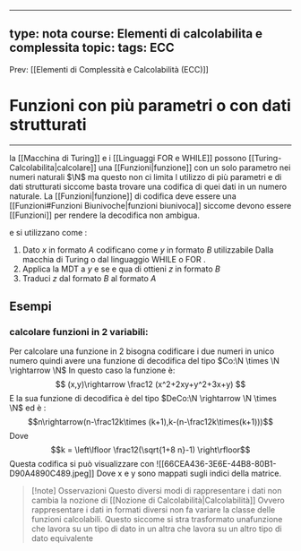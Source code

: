
---
type: nota
course: Elementi di calcolabilita e complessita
topic: 
tags: ECC
---

Prev: [[Elementi di Complessità e Calcolabilità (ECC)]]

# Funzioni con più parametri o con dati strutturati
---
la [[Macchina di Turing]] e i [[Linguaggi FOR e WHILE]] possono [[Turing-Calcolabilita|calcolare]] una [[Funzioni|funzione]] con un solo parametro nei numeri naturali $\N$ ma questo non ci limita l utilizzo di più parametri e di dati strutturati siccome basta trovare una codifica di quei dati in un numero naturale.
La [[Funzioni|funzione]] di codifica deve essere una  [[Funzioni#Funzioni Biunivoche|funzioni biunivoca]] siccome devono essere [[Funzioni]] per rendere la decodifica non ambigua.

e si utilizzano come :
1. Dato $x$ in formato $A$ codificano come $y$ in formato $B$ utilizzabile Dalla macchia di Turing o dal linguaggio WHILE o FOR .
2. Applica la MDT a $y$ e se e qua di ottieni $z$ in formato $B$
3. Traduci $z$ dal formato $B$ al formato $A$

## Esempi
### calcolare funzioni in 2 variabili:
Per calcolare una funzione in 2 bisogna codificare i due numeri in unico numero quindi avere una funzione di decodifica del tipo $Co:\N \times \N \rightarrow \N$ 
In questo caso la funzione è:
$$ (x,y)\rightarrow \frac12 (x^2+2xy+y^2+3x+y) $$
E la sua funzione di decodifica è del tipo $DeCo:\N \rightarrow \N \times \N$  ed è :
$$n\rightarrow(n-\frac12k\times (k+1),k-(n-\frac12k\times(k+1)))$$
Dove 
$$k = \left\lfloor \frac12(\sqrt{1+8 n}-1) \right\rfloor$$
Questa codifica si può visualizzare con 
![[66CEA436-3E6E-44B8-80B1-D90A4890C489.jpeg]]
Dove x e y sono mappati sugli indici della matrice.


>[!note] Osservazioni
> Questo diversi modi di rappresentare i dati non cambia la nozione di [[Nozione di Calcolabilità|Calcolabilità]] Ovvero rappresentare i dati in formati diversi  non fa variare la classe delle funzioni calcolabili. Questo siccome si stra trasformato unafunzione che lavora su un tipo di dato in un altra che lavora su un altro tipo di dato equivalente  

